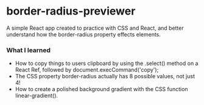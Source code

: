 # border-radius-previewer
A simple React app created to practice with CSS and React, and better understand how the border-radius property effects elements.

### What I learned
* How to copy things to users clipboard by using the .select() method on a React Ref, followed by document.execCommand('copy');
* The CSS property border-radius actually has 8 possible values, not just 4!
* How to create a polished background gradient with the CSS function linear-gradient().
